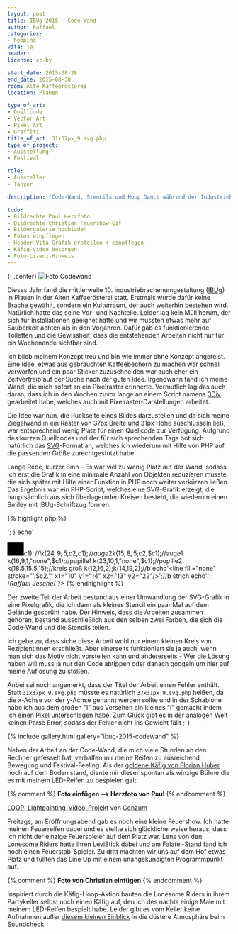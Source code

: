```yaml
---
layout: post
title: IBUg 2015 - Code-Wand
author: Raffael
categories:
- hooping
vita: ja
header: 
license: cc-by

start_date: 2015-08-28
end_date: 2015-08-30
room: Alte Kaffeerösterei
location: Plauen

type_of_art:
- Quellcode
- Vector Art
- Pixel Art
- Graffiti
title_of_art: 31x37px_9.svg.php
type_of_project:
- Ausstellung
- Festival

role:
- Aussteller
- Tänzer

description: "Code-Wand, Stencils und Hoop Dance während der Industriebrachenumgestaltung 2016 in Plauen"

todo:
- Bildrechte Paul Herzfoto
- Bildrechte Christian Feuershow-Gif
- Bildergalerie hochladen
- Fotos einpflegen
- Header-Vita-Grafik erstellen + einpflegen
- Käfig-Video besorgen
- Foto-Lizenz-Hinweis
---
```


{: .center}
![Foto Codewand](http://data.raffael.one/gallery/ibug-2015-codewand/medium/01_31x37px_9-svg-php.jpg)

Dieses Jahr fand die mittlerweile 10. Industriebrachenumgestaltung ([IBUg](http://www.ibug-art.de/)) in Plauen in der Alten Kaffeerösterei statt. Erstmals wurde dafür keine Brache gewählt, sondern ein Kulturraum, der auch weiterhin bestehen wird. Natürlich hatte das seine Vor- und Nachteile. Leider lag kein Müll herum, der sich für Installationen geeignet hätte und wir mussten etwas mehr auf Sauberkeit achten als in den Vorjahren. Dafür gab es funktionierende Toiletten und die Gewissheit, dass die entstehenden Arbeiten nicht nur für ein Wochenende sichtbar sind.

<!--more-->

Ich blieb meinem Konzept treu und bin wie immer ohne Konzept angereist. Eine Idee, etwas aus gebrauchten Kaffeebechern zu machen war schnell verworfen und ein paar Sticker zuzuschneiden war auch eher ein Zeitvertreib auf der Suche nach der guten Idee. Irgendwann fand ich meine Wand, die mich sofort an ein Pixelraster erinnerte. Vermutlich lag das auch daran, dass ich in den Wochen zuvor lange an einem Script namens [3Div][1] gearbeitet habe, welches auch mit Pixelraster-Darstellungen arbeitet.

Die Idee war nun, die Rückseite eines Bildes darzustellen und da sich meine Ziegelwand in ein Raster von 37px Breite und 31px Höhe auschlüsseln ließ, war entsprechend wenig Platz für einen Quellcode zur Verfügung. Aufgrund des kurzen Quellcodes und der für sich sprechenden Tags bot sich natürlich das [SVG][2]-Format an, welches ich wiederum mit Hilfe von PHP auf die passenden Größe zurechtgestutzt habe.

Lange Rede, kurzer Sinn - Es war viel zu wenig Platz auf der Wand, sodass ich erst die Grafik in eine minimale Anzahl von Objekten reduzieren musste, die sich später mit Hilfe einer Funktion in PHP noch weiter verkürzen ließen. Das Ergebnis war ein PHP-Script, welches eine SVG-Grafik erzeigt, die hauptsächlich aus sich überlagernden Kreisen besteht, die wiederum einen Smiley mit IBUg-Schriftzug formen.

{% highlight php %}
<?php //"31x37px_9.svg.php" @IBUg2015
header("Content-type:image/svg+xml");
$c1="#000000";$c2="#C0FFEE";//farben
function k($cx, $cy, $r, //kreise
 $fill="none", $s="#C0FFEE") {
  echo'<circle fill="'.$fill.'"
  stroke="'.$s.'" cx="'.$cx.'"
  cy="'.$cy.'" r="'.$r.'"/>'; }
echo'<?xml version="1.0"
 encoding="utf-8"?>
<svg version="1.2" baseProfile="tiny"
 xmlns="http://www.w3.org/2000/svg"
 xmlns:xlink=
 "http://www.w3.org/1999/xlink"
 width="37px" height="31px">
<rect width="37" height="31"/>';//bg
echo '<ellipse fill="none"
 stroke="'.$c2.'" cx="19.5" cy="14"
 rx="2.5" ry="6.5"/>';//u
k(18.5,15.5,11.5);k(26,18,3);//g
k(8,19,5,"none",$c1);//i
k(24,9,5,$c2,$c1);//auge2
k(15,8,5,$c2,$c1);//auge1
k(16,9,1,"none",$c1);//pupille1
k(23,10,1,"none",$c1);//pupille2
k(18.5,15.5,15);//kreis groß
k(12,16,2);k(14,19,2);//b
echo'<line fill="none"
 stroke="'.$c2.'" x1="10" y1="14"
 x2="13" y2="22"/>';//b strich
echo'</svg>';   /*Raffael Jesche*/ ?>
{% endhighlight %}

Der zweite Teil der Arbeit bestand aus einer Umwandlung der SVG-Grafik in eine Pixelgrafik, die ich dann als kleines Stencil ein paar Mal auf dem Gelände gesprüht habe. Der Hinweis, dass die Arbeiten zusammen gehören, bestand ausschließlich aus den selben zwei Farben, die sich die Code-Wand und die Stencils teilen.

Ich gebe zu, dass siche diese Arbeit wohl nur einem kleinen Kreis von RezipientInnen erschließt. Aber einerseits funktioniert sie ja auch, wenn man sich das Motiv nicht vorstellen kann und andererseits - Wer die Lösung haben will muss ja nur den Code abtippen oder danach googeln um hier auf meine Auflösung zu stoßen.

Anbei sei noch angemerkt, dass der Titel der Arbeit einen Fehler enthält. Statt `31x37px_9.svg.php` müsste es natürlich `37x31px_9.svg.php` heißen, da die x-Achse vor der y-Achse genannt werden sollte und in der Schablone habe ich aus dem großen "I" aus Versehen ein kleines "i" gemacht indem ich einen Pixel unterschlagen habe. Zum Glück gibt es in der analogen Welt keinen Parse Error, sodass der Fehler nicht ins Gewicht fällt ;-)

{% include gallery.html gallery="ibug-2015-codewand" %}

Neben der Arbeit an der Code-Wand, die mich viele Stunden an den Rechner gefesselt hat, verhalfen mir meine Reifen zu ausreichend Bewegung und Festival-Feeling. Als der [goldene Käfig von Florian Huber][3] noch auf dem Boden stand, diente mir dieser spontan als winzige Bühne die es mit meinem LED-Reifen zu bespielen galt:

{% comment %}
**Foto einfügen --> Herzfoto von Paul**
{% endcomment %}

[LOOP: Lightpainting-Video-Projekt](https://vimeo.com/156188863) von [Conzum](https://www.facebook.com/conzum.visual/)

Freitags, am Eröffnungsabend gab es noch eine kleine Feuershow. Ich hatte meinen Feuerreifen dabei und es stellte sich glücklicherweise heraus, dass ich nicht der einzige Feuerspieler auf dem Platz war. Lene von den [Lonesome Riders][4] hatte ihren LeviStick dabei und am Falafel-Stand fand ich noch einen Feuerstab-Spieler. Zu dritt machten wir uns auf dem Hof etwas Platz und füllten das Line Up mit einem unangekündigten Programmpunkt auf.

{% comment %}
**Foto von Christian einfügen**
{% endcomment %}

Inspiriert durch die Käfig-Hoop-Aktion bauten die Lonesome Riders in ihrem Partykeller selbst noch einen Käfig auf, den ich des nachts einige Male mit meinem LED-Reifen bespielt habe. Leider gibt es vom Keller keine Aufnahmen außer [diesem kleinen Einblick][5] in die düstere Atmosphäre beim Soundcheck.

 [1]: http://github.com/raffaelj/3div
 [2]: https://de.wikipedia.org/wiki/Scalable_Vector_Graphics
 [3]: http://florianhuber.co/portfolio/plauen-ibug-2015/
 [4]: https://www.facebook.com/LonesomeRiders/
 [5]: https://www.facebook.com/bea.puschka/videos/1147958325231688/ "Video auf Facebook vom Soundcheck des IBUg-Partykellers der Lonesome Riders"
 [6]: http://www.ibug-art.de/
